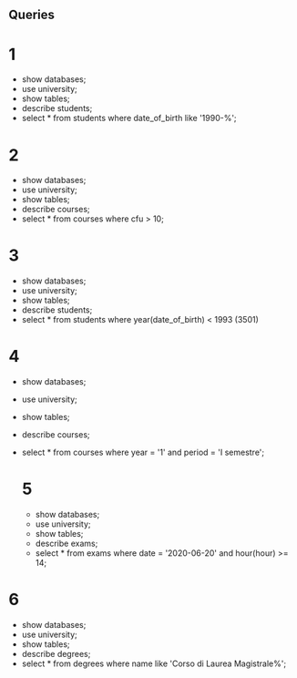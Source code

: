 ## Queries
# 1
- show databases;
- use university;
- show tables;
- describe students;
- select *
  from students 
  where date_of_birth
  like '1990-%';

# 2
- show databases;
- use university;
- show tables;
- describe courses;
- select *
  from courses
  where cfu > 10;

# 3
- show databases;
- use university;
- show tables;
- describe students;
- select *
  from students
  where year(date_of_birth) < 1993
  (3501)

# 4 
- show databases;
- use university;
- show tables;
- describe courses;
- select *
  from courses
  where year = '1' and period = 'I semestre';  


  # 5
  - show databases;
  - use university;
  - show tables;
  - describe exams;
  - select *
    from exams
    where date = '2020-06-20' and hour(hour) >= 14;


# 6
  - show databases;
  - use university;
  - show tables;
  - describe degrees;
  - select *
    from degrees
    where name like 'Corso di Laurea Magistrale%';